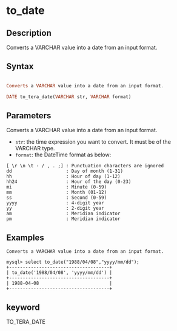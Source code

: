 # to_date

## Description

 Converts a VARCHAR value into a date from an input format.

## Syntax

```Haskell

Converts a VARCHAR value into a date from an input format.

DATE to_tera_date(VARCHAR str, VARCHAR format)
```

## Parameters

Converts a VARCHAR value into a date from an input format.

- `str`: the time expression you want to convert. It must be of the VARCHAR type.
- `format`: the DateTime format as below:

```
[ \r \n \t - / , . ;] :	Punctuation characters are ignored
dd	                  : Day of month (1-31)
hh	                  : Hour of day (1-12)
hh24                  : Hour of the day (0-23)
mi                    : Minute (0-59)
mm                    : Month (01-12)
ss                    : Second (0-59)
yyyy                  : 4-digit year
yy                    : 2-digit year
am                    : Meridian indicator
pm                    : Meridian indicator
```

## Examples

```Plain Text
Converts a VARCHAR value into a date from an input format.

mysql> select to_date("1988/04/08","yyyy/mm/dd");
+-------------------------------------+
| to_date('1988/04/08', 'yyyy/mm/dd') |
+-------------------------------------+
| 1988-04-08                          |
+-------------------------------------+

```

## keyword

TO_TERA_DATE
